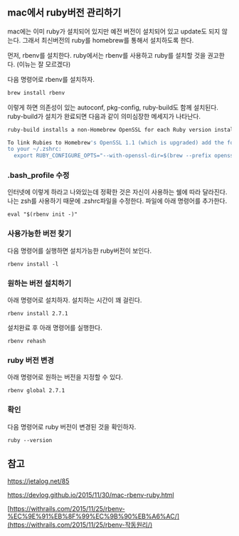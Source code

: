 ## mac에서 ruby버전 관리하기

mac에는 이미 ruby가 설치되어 있지만 예전 버전이 설치되어 있고 update도 되지 않는다. 그래서 최신버전의 ruby를 homebrew를 통해서 설치하도록 한다. 

먼저, rbenv를 설치한다. ruby에서는 rbenv를 사용하고 ruby를 설치할 것을 권고한다. (이뉴는 잘 모르겠다)

다음 명령어로 rbenv를 설치하자. 

```bash
brew install rbenv
```

이렇게 하면 의존성이 있는 autoconf, pkg-config, ruby-build도 함께 설치된다. ruby-build가 설치가 완료되면 다음과 같이 의미심장한 메세지가 나타난다. 

```bash
ruby-build installs a non-Homebrew OpenSSL for each Ruby version installed and these are never upgraded.

To link Rubies to Homebrew's OpenSSL 1.1 (which is upgraded) add the following
to your ~/.zshrc:
  export RUBY_CONFIGURE_OPTS="--with-openssl-dir=$(brew --prefix openssl@1.1)"
```

### .bash_profile 수정

인터넷에 이렇게 하라고 나와있는데 정확한 것은 자신이 사용하는 쉘에 따라 달라진다. 나는 zsh를 사용하기 때문에 .zshrc파일을 수정한다. 파일에 아래 명령어를 추가한다. 

```
eval "$(rbenv init -)"
```

### 사용가능한 버전 찾기 

다음 명령어를 실행하면 설치가능한 ruby버전이 보인다. 

```
rbenv install -l
```

### 원하는 버전 설치하기 

아래 명령어로 설치하자. 설치하는 시간이 꽤 걸린다.

```
rbenv install 2.7.1
```

설치완료 후 아래 명령어를 실행한다. 

```
rbenv rehash
```

### ruby 버전 변경

아래 명령어로 원하는 버전을 지정할 수 있다. 

```
rbenv global 2.7.1
```

### 확인

다음 명령어로 ruby 버전이 변경된 것을 확인하자.

```
ruby --version
```



## 참고

https://jetalog.net/85

https://devlog.github.io/2015/11/30/mac-rbenv-ruby.html

[https://withrails.com/2015/11/25/rbenv-%EC%9E%91%EB%8F%99%EC%9B%90%EB%A6%AC/](https://withrails.com/2015/11/25/rbenv-작동원리/)  